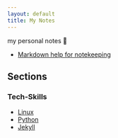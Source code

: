 ```yaml
---
layout: default
title: My Notes
---
```


my personal notes :notebook_with_decorative_cover:

- [Markdown help for notekeeping](md-utils.md)

## Sections
  
### Tech-Skills

- [Linux](linux.md)
- [Python](python.md)
- [Jekyll](jekyll.md)
